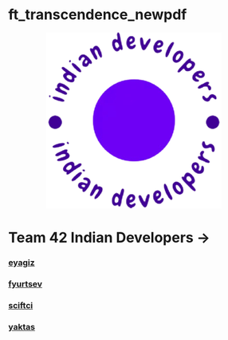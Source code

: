 # ft_transcendence_newpdf

<p align="center">
    <img src="/img/logo.png"/>
</p>

# Team 42 Indian Developers ->
### [eyagiz](https://github.com/fleizean)
### [fyurtsev](https://github.com/fyurtsev)
### [sciftci](https://github.com/temasictfic)
### [yaktas](https://github.com/yeaktas)
